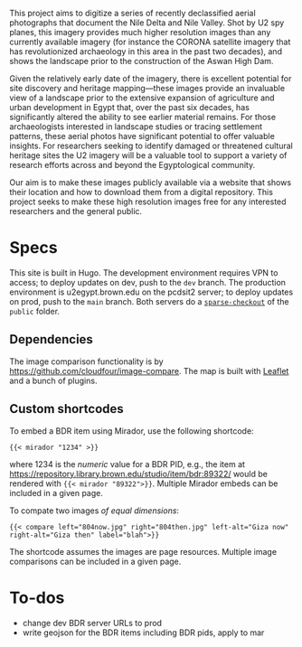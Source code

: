 This project aims to digitize a series of recently declassified aerial photographs that document the Nile Delta and Nile Valley. Shot by U2 spy planes, this imagery provides much higher resolution images than any currently available imagery (for instance the CORONA satellite imagery that has revolutionized archaeology in this area in the past two decades), and shows the landscape prior to the construction of the Aswan High Dam.

Given the relatively early date of the imagery, there is excellent potential for site discovery and heritage mapping—these images provide an invaluable view of a landscape prior to the extensive expansion of agriculture and urban development in Egypt that, over the past six decades, has significantly altered the ability to see earlier material remains. For those archaeologists interested in landscape studies or tracing settlement patterns, these aerial photos have significant potential to offer valuable insights. For researchers seeking to identify damaged or threatened cultural heritage sites the U2 imagery will be a valuable tool to support a variety of research efforts across and beyond the Egyptological community.

Our aim is to make these images publicly available via a website that shows their location and how to download them from a digital repository. This project seeks to make these high resolution images free for any interested researchers and the general public.

# Specs

This site is built in Hugo. The development environment requires VPN to access; to deploy updates on dev, push to the `dev` branch. The production environment is u2egypt.brown.edu on the pcdsit2 server; to deploy updates on prod, push to the `main` branch. Both servers do a [`sparse-checkout`](https://mustafas.work/efficiently-accessing-specific-files-in-github-repositories-a-guide-to-sparse-checkouts) of the `public` folder.

## Dependencies

The image comparison functionality is by https://github.com/cloudfour/image-compare. The map is built with [Leaflet](https://leafletjs.com) and a bunch of plugins.

## Custom shortcodes

To embed a BDR item using Mirador, use the following shortcode:
```
{{< mirador "1234" >}}
```
where 1234 is the _numeric_ value for a BDR PID, e.g., the item at https://repository.library.brown.edu/studio/item/bdr:89322/ would be rendered with `{{< mirador "89322">}}`. Multiple Mirador embeds can be included in a given page.

To compate two images _of equal dimensions_:
```
{{< compare left="804now.jpg" right="804then.jpg" left-alt="Giza now" right-alt="Giza then" label="blah">}}
```
The shortcode assumes the images are page resources. Multiple image comparisons can be included in a given page.

# To-dos

- change dev BDR server URLs to prod
- write geojson for the BDR items including BDR pids, apply to mar
